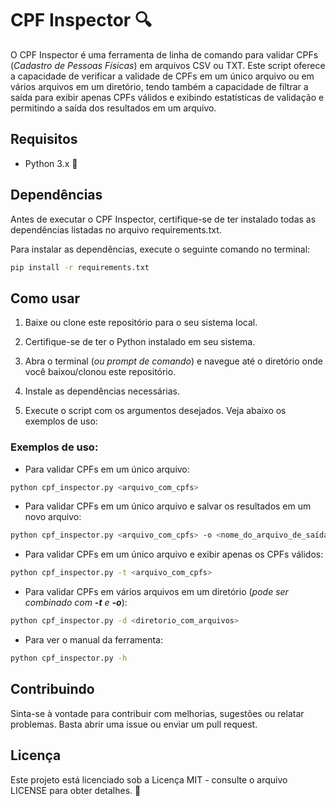 # CPF Inspector 🔍

O CPF Inspector é uma ferramenta de linha de comando para validar CPFs (*Cadastro de Pessoas Físicas*) em arquivos CSV ou TXT. Este script oferece a capacidade de verificar a validade de CPFs em um único arquivo ou em vários arquivos em um diretório, tendo também a capacidade de filtrar a saída para exibir apenas CPFs válidos e exibindo estatísticas de validação e permitindo a saída dos resultados em um arquivo.

## Requisitos

- Python 3.x 🐍

## Dependências

Antes de executar o CPF Inspector, certifique-se de ter instalado todas as dependências listadas no arquivo requirements.txt.

Para instalar as dependências, execute o seguinte comando no terminal:

```bash
pip install -r requirements.txt
```

## Como usar

1. Baixe ou clone este repositório para o seu sistema local.

2. Certifique-se de ter o Python instalado em seu sistema.

3. Abra o terminal (*ou prompt de comando*) e navegue até o diretório onde você baixou/clonou este repositório.

4. Instale as dependências necessárias.

5. Execute o script com os argumentos desejados. Veja abaixo os exemplos de uso:

### Exemplos de uso:

- Para validar CPFs em um único arquivo:

```bash
python cpf_inspector.py <arquivo_com_cpfs>
```

- Para validar CPFs em um único arquivo e salvar os resultados em um novo arquivo:

```bash
python cpf_inspector.py <arquivo_com_cpfs> -o <nome_do_arquivo_de_saída>
```

- Para validar CPFs em um único arquivo e exibir apenas os CPFs válidos:

```bash
python cpf_inspector.py -t <arquivo_com_cpfs>
```

- Para validar CPFs em vários arquivos em um diretório (*pode ser combinado com **-t** e **-o***):

```bash
python cpf_inspector.py -d <diretorio_com_arquivos>
```

- Para ver o manual da ferramenta:

```bash
python cpf_inspector.py -h
```

## Contribuindo

Sinta-se à vontade para contribuir com melhorias, sugestões ou relatar problemas. Basta abrir uma issue ou enviar um pull request.

## Licença

Este projeto está licenciado sob a Licença MIT - consulte o arquivo LICENSE para obter detalhes. 📝
